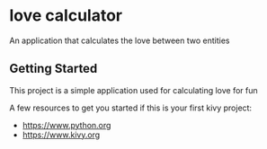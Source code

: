 # love calculator

An application that calculates the love between two entities

## Getting Started

This project is a simple application used for calculating love for fun

A few resources to get you started if this is your first kivy project:

- https://www.python.org
- https://www.kivy.org

